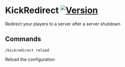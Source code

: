 # KickRedirect [![Version](https://img.shields.io/github/v/release/4drian3d/KickRedirect?color=FFF0&style=flat-square)](https://github.com/4drian3d/KickRedirect/releases)

Redirect your players to a server after a server shutdown

## Commands

`/kickredirect reload`

Reload the configuration

